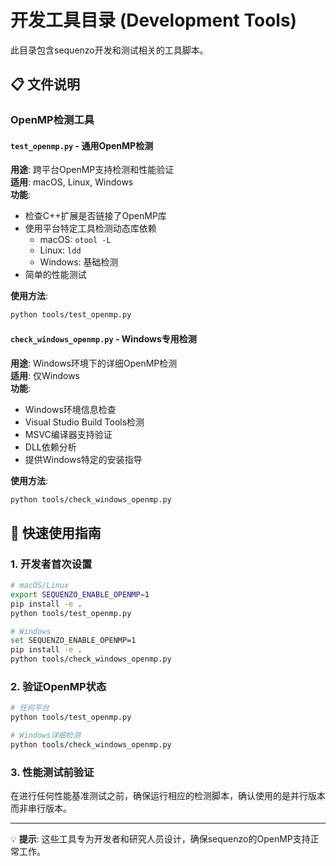 # 开发工具目录 (Development Tools)

此目录包含sequenzo开发和测试相关的工具脚本。

## 📋 文件说明

### OpenMP检测工具

#### `test_openmp.py` - 通用OpenMP检测
**用途**: 跨平台OpenMP支持检测和性能验证  
**适用**: macOS, Linux, Windows  
**功能**:
- 检查C++扩展是否链接了OpenMP库
- 使用平台特定工具检测动态库依赖
  - macOS: `otool -L`
  - Linux: `ldd`
  - Windows: 基础检测
- 简单的性能测试

**使用方法**:
```bash
python tools/test_openmp.py
```

#### `check_windows_openmp.py` - Windows专用检测
**用途**: Windows环境下的详细OpenMP检测  
**适用**: 仅Windows  
**功能**:
- Windows环境信息检查
- Visual Studio Build Tools检测
- MSVC编译器支持验证
- DLL依赖分析
- 提供Windows特定的安装指导

**使用方法**:
```bash
python tools/check_windows_openmp.py
```

## 🚀 快速使用指南

### 1. 开发者首次设置
```bash
# macOS/Linux
export SEQUENZO_ENABLE_OPENMP=1
pip install -e .
python tools/test_openmp.py

# Windows
set SEQUENZO_ENABLE_OPENMP=1
pip install -e .
python tools/check_windows_openmp.py
```

### 2. 验证OpenMP状态
```bash
# 任何平台
python tools/test_openmp.py

# Windows详细检测
python tools/check_windows_openmp.py
```

### 3. 性能测试前验证
在进行任何性能基准测试之前，确保运行相应的检测脚本，确认使用的是并行版本而非串行版本。

---

💡 **提示**: 这些工具专为开发者和研究人员设计，确保sequenzo的OpenMP支持正常工作。
